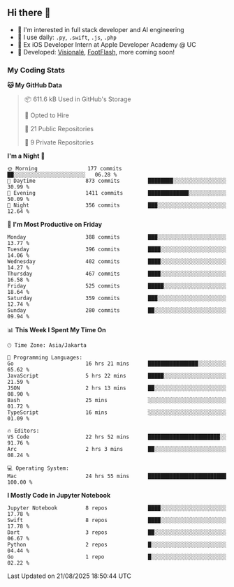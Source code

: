 ## Hi there 👋

- 🤖 I'm interested in full stack developer and AI engineering
- 🌱 I use daily: `.py`, `.swift`, `.js`, `.php`
- 🍎 Ex iOS Developer Intern at Apple Developer Academy @ UC
- 🔨 Developed: [Visionalé](https://apps.apple.com/id/app/visional%C3%A9/id6737191146), [FootFlash](https://apps.apple.com/id/app/footflash/id6550905078), more coming soon!

### My Coding Stats

<!--START_SECTION:waka-->
**🐱 My GitHub Data** 

> 📦 611.6 kB Used in GitHub's Storage 
 > 
> 💼 Opted to Hire
 > 
> 📜 21 Public Repositories 
 > 
> 🔑 9 Private Repositories 
 > 
**I'm a Night 🦉** 

```text
🌞 Morning                177 commits         ██░░░░░░░░░░░░░░░░░░░░░░░   06.28 % 
🌆 Daytime                873 commits         ████████░░░░░░░░░░░░░░░░░   30.99 % 
🌃 Evening                1411 commits        █████████████░░░░░░░░░░░░   50.09 % 
🌙 Night                  356 commits         ███░░░░░░░░░░░░░░░░░░░░░░   12.64 % 
```
📅 **I'm Most Productive on Friday** 

```text
Monday                   388 commits         ███░░░░░░░░░░░░░░░░░░░░░░   13.77 % 
Tuesday                  396 commits         ████░░░░░░░░░░░░░░░░░░░░░   14.06 % 
Wednesday                402 commits         ████░░░░░░░░░░░░░░░░░░░░░   14.27 % 
Thursday                 467 commits         ████░░░░░░░░░░░░░░░░░░░░░   16.58 % 
Friday                   525 commits         █████░░░░░░░░░░░░░░░░░░░░   18.64 % 
Saturday                 359 commits         ███░░░░░░░░░░░░░░░░░░░░░░   12.74 % 
Sunday                   280 commits         ██░░░░░░░░░░░░░░░░░░░░░░░   09.94 % 
```


📊 **This Week I Spent My Time On** 

```text
🕑︎ Time Zone: Asia/Jakarta

💬 Programming Languages: 
Go                       16 hrs 21 mins      ████████████████░░░░░░░░░   65.62 % 
JavaScript               5 hrs 22 mins       █████░░░░░░░░░░░░░░░░░░░░   21.59 % 
JSON                     2 hrs 13 mins       ██░░░░░░░░░░░░░░░░░░░░░░░   08.90 % 
Bash                     25 mins             ░░░░░░░░░░░░░░░░░░░░░░░░░   01.72 % 
TypeScript               16 mins             ░░░░░░░░░░░░░░░░░░░░░░░░░   01.09 % 

🔥 Editors: 
VS Code                  22 hrs 52 mins      ███████████████████████░░   91.76 % 
Arc                      2 hrs 3 mins        ██░░░░░░░░░░░░░░░░░░░░░░░   08.24 % 

💻 Operating System: 
Mac                      24 hrs 55 mins      █████████████████████████   100.00 % 
```

**I Mostly Code in Jupyter Notebook** 

```text
Jupyter Notebook         8 repos             ████░░░░░░░░░░░░░░░░░░░░░   17.78 % 
Swift                    8 repos             ████░░░░░░░░░░░░░░░░░░░░░   17.78 % 
Dart                     3 repos             ██░░░░░░░░░░░░░░░░░░░░░░░   06.67 % 
Python                   2 repos             █░░░░░░░░░░░░░░░░░░░░░░░░   04.44 % 
Go                       1 repo              █░░░░░░░░░░░░░░░░░░░░░░░░   02.22 % 
```




 Last Updated on 21/08/2025 18:50:44 UTC
<!--END_SECTION:waka-->

<!--
**nico-samuelson/nico-samuelson** is a ✨ _special_ ✨ repository because its `README.md` (this file) appears on your GitHub profile.

Here are some ideas to get you started:

- 🔭 I’m currently working on ...
- 🌱 I’m currently learning ...
- 👯 I’m looking to collaborate on ...
- 🤔 I’m looking for help with ...
- 💬 Ask me about ...
- 📫 How to reach me: ...
- 😄 Pronouns: ...
- ⚡ Fun fact: ...
-->
